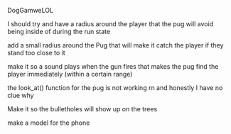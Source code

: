 DogGamweLOL


I should try and have a radius around the player that the pug will avoid being
inside of during the run state

add a small radius around the Pug that will make it catch the player if they
stand too close to it

make it so a sound plays when the gun fires that makes the pug find the player 
immediately (within a certain range)

the look_at() function for the pug is not working rn and honestly I have no clue why

Make it so the bulletholes will show up on the trees

make a model for the phone

